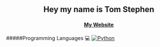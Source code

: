 ## <p align="center">Hey my name is Tom Stephen</p>
#### <p align="center">[My Website](https://www.tomstephen.ca/)</p>

#####Programming Languages 💻
[![Python](https://img.shields.io/badge/Python-3.9-blue.svg)](https://www.python.org/downloads/release/python-390/)


<!--
**tom-stephen/tom-stephen** is a ✨ _special_ ✨ repository because its `README.md` (this file) appears on your GitHub profile.

Here are some ideas to get you started:

- 🔭 I’m currently working on ...
- 🌱 I’m currently learning ...
- 👯 I’m looking to collaborate on ...
- 🤔 I’m looking for help with ...
- 💬 Ask me about ...
- 📫 How to reach me: ...
- 😄 Pronouns: ...
- ⚡ Fun fact: ...
-->
